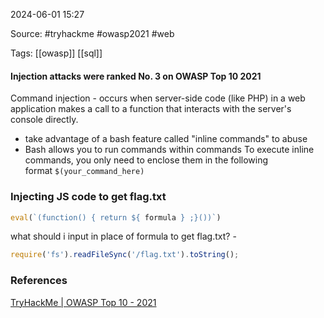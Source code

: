 
2024-06-01 15:27

Source: #tryhackme #owasp2021 #web 

Tags: [[owasp]]  [[sql]]

#### Injection attacks were ranked No. 3 on OWASP Top 10 2021

Command injection -  occurs when server-side code (like PHP) in a web application makes a call to a function that interacts with the server's console directly.
- take advantage of a bash feature called "inline commands" to abuse
- Bash allows you to run commands within commands
To execute inline commands, you only need to enclose them in the following format `$(your_command_here)`
### Injecting JS code to get flag.txt 

```js
eval(`(function() { return ${ formula } ;}())`)
```
what should i input in place of formula to get flag.txt? -
```js
require('fs').readFileSync('/flag.txt').toString();
```

### References
[TryHackMe | OWASP Top 10 - 2021](https://tryhackme.com/r/room/owasptop102021)